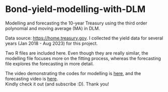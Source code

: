 # Bond-yield-modelling-with-DLM
Modelling and forecasting the 10-year Treasury using the third order polynomial and moving average (MA) in DLM.

Data source: https://home.treasury.gov. I collected the yield data for several years (Jan 2018 - Aug 2023) for this project.

Two R files are included here. Even though they are really similar, the modelling file focuses more on the fitting process, whereas the forecasting file explores the forecasting in more detail.

The video demonstrating the codes for modelling is [here](https://youtu.be/yraYUalF1Rw), and the forecasting video is [here](https://youtu.be/RYnaSK7ueYM). <br>
Kindly check it out (and subscribe :D). Thank you!
